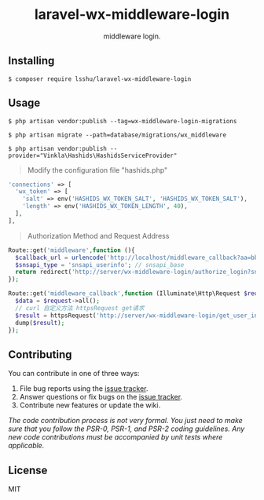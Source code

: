 <h1 align="center"> laravel-wx-middleware-login </h1>

<p align="center"> middleware login.</p>


## Installing

```shell
$ composer require lsshu/laravel-wx-middleware-login
```

## Usage

```shell
$ php artisan vendor:publish --tag=wx-middleware-login-migrations
```

```shell
$ php artisan migrate --path=database/migrations/wx_middleware
```

```shell
$ php artisan vendor:publish --provider="Vinkla\Hashids\HashidsServiceProvider"
```
> Modify the configuration file "hashids.php"

```php
'connections' => [
  'wx_token' => [
    'salt' => env('HASHIDS_WX_TOKEN_SALT', 'HASHIDS_WX_TOKEN_SALT'),
    'length' => env('HASHIDS_WX_TOKEN_LENGTH', 40),
  ],
],
```

> Authorization Method and Request Address

```php
Route::get('middleware',function (){
  $callback_url = urlencode('http://localhost/middleware_callback?aa=bb');
  $snsapi_type = 'snsapi_userinfo'; // snsapi_base
  return redirect('http://server/wx-middleware-login/authorize_login?snsapi_type='.$snsapi_type.'&callback_url='.$callback_url);
});

Route::get('middleware_callback',function (Illuminate\Http\Request $request){
  $data = $request->all();
  // curl 自定义方法 httpsRequest get请求
  $result = httpsRequest('http://server/wx-middleware-login/get_user_info?wx_token='.$data['wx_token']);
  dump($result);
});
```

## Contributing

You can contribute in one of three ways:

1. File bug reports using the [issue tracker](https://github.com/lsshu/laravel-wx-middleware-login/issues).
2. Answer questions or fix bugs on the [issue tracker](https://github.com/lsshu/laravel-wx-middleware-login/issues).
3. Contribute new features or update the wiki.

_The code contribution process is not very formal. You just need to make sure that you follow the PSR-0, PSR-1, and PSR-2 coding guidelines. Any new code contributions must be accompanied by unit tests where applicable._

## License

MIT